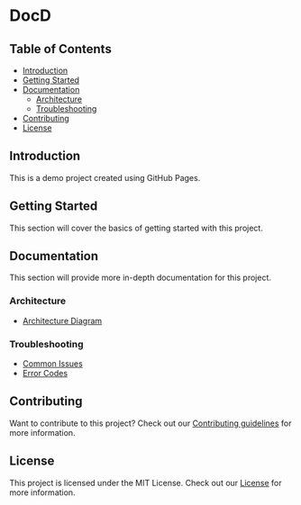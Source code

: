 # DocD

## Table of Contents

* [Introduction](#introduction)
* [Getting Started](#getting-started)
* [Documentation](#documentation)
	+ [Architecture](#architecture)
	+ [Troubleshooting](#troubleshooting)
* [Contributing](#contributing)
* [License](#license)

## Introduction

This is a demo project created using GitHub Pages.

## Getting Started

This section will cover the basics of getting started with this project.

## Documentation

This section will provide more in-depth documentation for this project.

### Architecture

* [Architecture Diagram](docs/architecture/coffee.md)

### Troubleshooting

* [Common Issues](docs/troubleshooting/common-issues.md)
* [Error Codes](docs/troubleshooting/error-codes.md)

## Contributing

Want to contribute to this project? Check out our [Contributing guidelines](docs/CONTRIBUTING.md) for more information.

## License

This project is licensed under the MIT License. Check out our [License](LICENSE.md) for more information.
